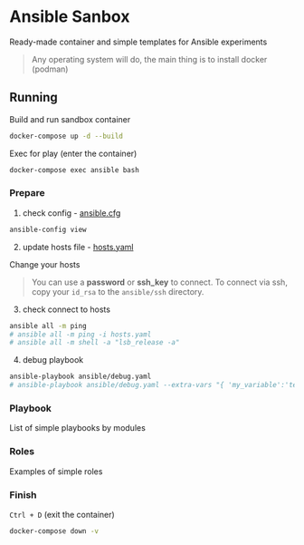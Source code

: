 # Ansible Sanbox

Ready-made container and simple templates for Ansible experiments

> Any operating system will do, the main thing is to install docker (podman)

## Running

Build and run sandbox container
```sh
docker-compose up -d --build
```

Exec for play (enter the container)
```sh
docker-compose exec ansible bash
```

### Prepare

1) check config - [ansible.cfg](ansible.cfg)
```sh
ansible-config view
```

2) update hosts file - [hosts.yaml](hosts.yaml)

Сhange your hosts

> You can use a **password** or **ssh_key** to connect.
To connect via ssh, copy your `id_rsa` to the `ansible/ssh` directory.

3) check connect to hosts
```sh
ansible all -m ping
# ansible all -m ping -i hosts.yaml
# ansible all -m shell -a "lsb_release -a"
```
4) debug playbook
```sh
ansible-playbook ansible/debug.yaml
# ansible-playbook ansible/debug.yaml --extra-vars "{ 'my_variable':'test' }"
```

### Playbook

List of simple playbooks by modules

### Roles

Examples of simple roles

### Finish

`Ctrl + D` (exit the container)

```sh
docker-compose down -v
```
